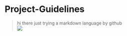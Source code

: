 # Project-Guidelines
> hi there just trying a markdown language by github  
[![](http://img.youtube.com/vi/i459z2NAAXc/0.jpg)](http://www.youtube.com/watch?v=i459z2NAAXc "my fav cover")
